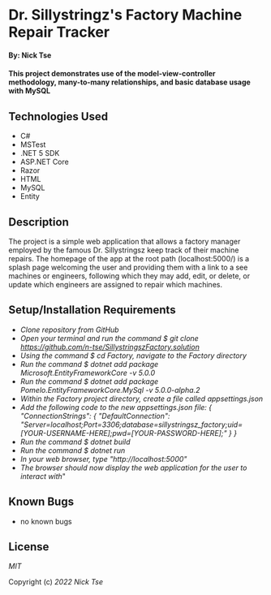 # Dr. Sillystringz's Factory Machine Repair Tracker

#### By: Nick Tse

#### This project demonstrates use of the model-view-controller methodology, many-to-many relationships, and basic database usage with MySQL

## Technologies Used

* C#
* MSTest
* .NET 5 SDK
* ASP.NET Core
* Razor
* HTML
* MySQL
* Entity


## Description 

The project is a simple web application that allows a factory manager employed by the famous Dr. Sillystringsz keep track of their machine repairs. The homepage of the app at the root path (localhost:5000/) is a splash page welcoming the user and providing them with a link to a see machines or engineers, following which they may add, edit, or delete, or update which engineers are assigned to repair which machines. 

## Setup/Installation Requirements

* _Clone repository from GitHub_
* _Open your terminal and run the command $ git clone https://github.com/n-tse/SillystringszFactory.solution_
* _Using the command $ cd Factory, navigate to the Factory directory_
* _Run the command $ dotnet add package Microsoft.EntityFrameworkCore -v 5.0.0_
* _Run the command $ dotnet add package Pomelo.EntityFrameworkCore.MySql -v 5.0.0-alpha.2_
* _Within the Factory project directory, create a file called appsettings.json_
* _Add the following code to the new appsettings.json file: 
  {
    "ConnectionStrings": {
        "DefaultConnection": "Server=localhost;Port=3306;database=sillystringsz_factory;uid=[YOUR-USERNAME-HERE];pwd=[YOUR-PASSWORD-HERE];"
    }
  }_
* _Run the command $ dotnet build_
* _Run the command $ dotnet run_
* _In your web browser, type "http://localhost:5000"_
* _The browser should now display the web application for the user to interact with_"

## Known Bugs

* no known bugs

## License

_MIT_

Copyright (c) _2022_ _Nick Tse_